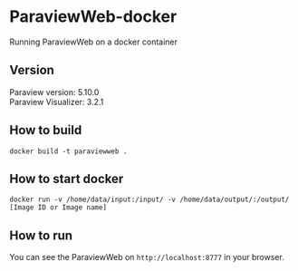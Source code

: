 # ParaviewWeb-docker
Running ParaviewWeb on a docker container


## Version
Paraview version: 5.10.0 \
Paraview Visualizer: 3.2.1

## How to build
`docker build -t paraviewweb .`

## How to start docker
`docker run -v /home/data/input:/input/ -v /home/data/output/:/output/ [Image ID or Image name]`

## How to run
You can see the ParaviewWeb on `http://localhost:8777` in your browser.
